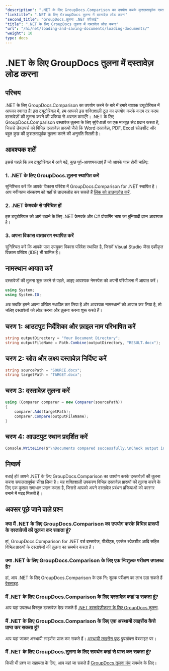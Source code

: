 ```yaml
---
"description": ".NET के लिए GroupDocs.Comparison का उपयोग करके कुशलतापूर्वक दस्तावेज़ों की तुलना करना सीखें। अपने दस्तावेज़ प्रबंधन प्रक्रियाओं को सुव्यवस्थित करें।"
"linktitle": ".NET के लिए GroupDocs तुलना में दस्तावेज़ लोड करना"
"second_title": "GroupDocs.तुलना .NET एपीआई"
"title": ".NET के लिए GroupDocs तुलना में दस्तावेज़ लोड करना"
"url": "/hi/net/loading-and-saving-documents/loading-documents/"
"weight": 10
type: docs
---
```

# .NET के लिए GroupDocs तुलना में दस्तावेज़ लोड करना

## परिचय
.NET के लिए GroupDocs.Comparison का उपयोग करने के बारे में हमारे व्यापक ट्यूटोरियल में आपका स्वागत है! इस ट्यूटोरियल में, हम आपको इस शक्तिशाली टूल का उपयोग करके कदम दर कदम दस्तावेज़ों की तुलना करने की प्रक्रिया से अवगत कराएँगे। .NET के लिए GroupDocs.Comparison दस्तावेज़ तुलना के लिए सुविधाओं का एक मजबूत सेट प्रदान करता है, जिससे डेवलपर्स को विभिन्न दस्तावेज़ प्रारूपों जैसे कि Word दस्तावेज़, PDF, Excel स्प्रेडशीट और बहुत कुछ की कुशलतापूर्वक तुलना करने की अनुमति मिलती है।
## आवश्यक शर्तें
इससे पहले कि हम ट्यूटोरियल में आगे बढ़ें, कुछ पूर्व-आवश्यकताएं हैं जो आपके पास होनी चाहिए:
### 1. .NET के लिए GroupDocs.तुलना स्थापित करें
सुनिश्चित करें कि आपके विकास परिवेश में GroupDocs.Comparison for .NET स्थापित है। आप नवीनतम संस्करण को यहाँ से डाउनलोड कर सकते हैं [लिंक को डाउनलोड करें](https://releases.groupdocs.com/comparison/net/).
### 2. .NET फ्रेमवर्क से परिचित हों
इस ट्यूटोरियल को आगे बढ़ाने के लिए .NET फ्रेमवर्क और C# प्रोग्रामिंग भाषा का बुनियादी ज्ञान आवश्यक है।
### 3. अपना विकास वातावरण स्थापित करें
सुनिश्चित करें कि आपके पास उपयुक्त विकास परिवेश स्थापित है, जिसमें Visual Studio जैसा एकीकृत विकास परिवेश (IDE) भी शामिल है।

## नामस्थान आयात करें
दस्तावेजों की तुलना शुरू करने से पहले, आइए आवश्यक नेमस्पेस को अपनी परियोजना में आयात करें।

```csharp
using System;
using System.IO;
```

अब जबकि हमने अपना परिवेश स्थापित कर लिया है और आवश्यक नामस्थानों को आयात कर लिया है, तो चलिए दस्तावेज़ों को लोड करना और तुलना करना शुरू करते हैं।
## चरण 1: आउटपुट निर्देशिका और फ़ाइल नाम परिभाषित करें
```csharp
string outputDirectory = "Your Document Directory";
string outputFileName = Path.Combine(outputDirectory, "RESULT.docx");
```
## चरण 2: स्रोत और लक्ष्य दस्तावेज़ निर्दिष्ट करें
```csharp
string sourcePath = "SOURCE.docx";
string targetPath = "TARGET.docx";
```
## चरण 3: दस्तावेज़ तुलना करें
```csharp
using (Comparer comparer = new Comparer(sourcePath))
{
    comparer.Add(targetPath);
    comparer.Compare(outputFileName);
}
```
## चरण 4: आउटपुट स्थान प्रदर्शित करें
```csharp
Console.WriteLine($"\nDocuments compared successfully.\nCheck output in {outputDirectory}.");
```

## निष्कर्ष
बधाई हो! आपने .NET के लिए GroupDocs.Comparison का उपयोग करके दस्तावेज़ों की तुलना करना सफलतापूर्वक सीख लिया है। यह शक्तिशाली उपकरण विभिन्न दस्तावेज़ प्रारूपों की तुलना करने के लिए एक कुशल समाधान प्रदान करता है, जिससे आपको अपने दस्तावेज़ प्रबंधन प्रक्रियाओं को कारगर बनाने में मदद मिलती है।
## अक्सर पूछे जाने वाले प्रश्न
### क्या मैं .NET के लिए GroupDocs.Comparison का उपयोग करके विभिन्न प्रारूपों के दस्तावेजों की तुलना कर सकता हूं?
हां, GroupDocs.Comparison for .NET वर्ड दस्तावेज़, पीडीएफ, एक्सेल स्प्रेडशीट आदि सहित विभिन्न प्रारूपों के दस्तावेजों की तुलना का समर्थन करता है।
### क्या .NET के लिए GroupDocs.Comparison के लिए एक निःशुल्क परीक्षण उपलब्ध है?
हां, आप .NET के लिए GroupDocs.Comparison के एक नि: शुल्क परीक्षण का लाभ उठा सकते हैं [वेबसाइट](https://releases.groupdocs.com/).
### मैं .NET के लिए GroupDocs.Comparison के लिए दस्तावेज़ कहां पा सकता हूं?
आप यहां उपलब्ध विस्तृत दस्तावेज़ देख सकते हैं [.NET दस्तावेज़ीकरण के लिए GroupDocs.तुलना](https://tutorials.groupdocs.com/comparison/net/).
### मैं .NET के लिए GroupDocs.Comparison के लिए एक अस्थायी लाइसेंस कैसे प्राप्त कर सकता हूं?
आप यहां जाकर अस्थायी लाइसेंस प्राप्त कर सकते हैं। [अस्थायी लाइसेंस पृष्ठ](https://purchase.groupdocs.com/temporary-license/) ग्रुपडॉक्स वेबसाइट पर।
### मैं .NET के लिए GroupDocs.तुलना के लिए समर्थन कहां से प्राप्त कर सकता हूं?
किसी भी प्रश्न या सहायता के लिए, आप यहां जा सकते हैं [GroupDocs.तुलना मंच](https://forum.groupdocs.com/c/comparison/12) समर्थन के लिए।